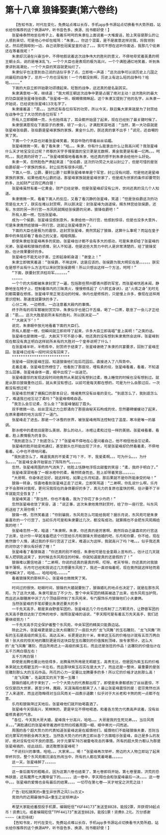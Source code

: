 # 第十八章 狼锋娶妻(第六卷终)
        【告知书友，时代在变化，免费站点难以长存，手机app多书源站点切换看书大势所趋，站长给你推荐的这个换源APP，听书音色多、换源、找书都好使！】
       张星峰泰然地坐在椅子上，看着乐呵呵的朱隶在上面说着一大堆废话，脸上笑容是那么的让人感到亲切，可是他心中却在暗骂：“朱隶。。。你这个混蛋，是不是故意这样对我，将我领到这，然后把我晾到一边，自己说那些冠冕堂皇的话了。。。我可不想在这听你废话，我那几个徒弟还在等着我呢！”
       朱隶却沉浸在兴奋当中，不停地叙说着这次战争伟大的胜利的意义，不停地夸奖着英勇的明王朝士兵，说的是唾沫乱飞，一个个大臣也是表现的极为高兴，一个个满脸通红地笑着，听到朱隶讲到高潮处，一个个大臣的笑容就更灿烂了。
       朱隶似乎也注意到自己说的话似乎多了点，立即咳一声道：“这次战争可以说历史上几国之间最短的战争了，总共一个月也没有到！一个月都没到啊，历史上有这么短的战争吗？哈哈。。。。。。”
       下面的大臣立即开始歌功颂德起来。短暂的战争，这还真的是名副其实。
       朱隶满意地一笑，继续道：“我大明王朝这次战争中更是占据了绝对主动！这次胜利的最大的功臣就是张星峰张伯爵。”张星峰一听，眼睛微微眯起，这个朱隶又提到了他的名字，从朱隶一开始说，已经说到张星峰13次名字了。
       朱隶接着道：“恩。。。当然还有各位将军的功劳，所以今天，朕召集大家来就是为了封赏给在战争中立了大功劳的各位将军！”
       所有人立即眼睛一亮，头也抬得高了，耳朵都开始竖了起来，现在已经到了最关键时候了。
       朱隶很满意现在下面臣子的表情，顿了一会儿，才满脸笑容地道：“当然，第一大功臣就是张星峰张伯爵，张伯爵是星峰家族的家族，黄金什么的，朕还真的拿不出手！”说完，还自嘲的笑了笑。
       下面一个个大臣也对着张星峰笑着，笑容中隐约带着丝丝谄媚。
       张星峰微微一笑，看了看朱隶：“哈。。。朱隶，你有什么能拿出什么让我高兴呢？我张星峰什么天才地宝没见过呢？师尊的天宇手镯里面的宝贝更是无数啊，黄金我更是有着一亿两。。。呵呵。。。我还真的好奇了。。。”张星峰揶揄地看着朱隶，他还真的想不到朱隶会给他什么好处。
       朱隶一笑，忽然脸色严肃起来道：“张伯爵，这次的功劳之大足以封公了，但是可惜的是张伯爵却是一个家族的族长，封公反而有很多问题。”
       下面人一惊，公爵，要封公爵？如果张星峰单单是个军官，封公没有问题，可是他还是星峰家族的家族，如果他成为公爵的话，那星峰家族就是星峰世家了，但是成为世家的条件却要苛刻的多，比如财产过百亿两白银！
       张星峰虽然有着一亿黄金，财产已经足够，但是张星峰却没有公开，世间还真的没几个人知道。
       朱隶微微一笑，看着下面人的反应，又看了看沉静的张星峰，笑道：“但是张伯爵这次的功劳是在太大了，朕实在难以封赏啊，所以朕决定：封张星峰为逍遥侯，赐东林宫给张侯爵，还有，东郊的另一所行宫——东风苑就赐给张侯爵的兄弟，狼锋伯爵吧！”
       所有人都一楞，包括张星峰。
       成为一个侯爵，张星峰没感到意外，朱隶给他一所行宫，他感到惊讶，但是也没多大意外，可是朱隶竟然给狼锋一所行宫，这就让张星峰意外了。
       下面的大臣也是极为的震惊，这封赏张星峰，竟然赏起了狼锋，这算什么事呢？而站在皇子群中的朱铭却看了看自己的父皇，暗暗佩服。
       即使朱隶给张星峰再多的奖励，张星峰估计都不会有多大的感动，可是朱隶却给了张星峰的兄弟，张星峰和狼锋的感情，别人不知道，但是这些大势力中的人是非常清楚的，给了狼锋奖励，估计效果要好的多。
       张星峰也不能无动于衷，立即起身躬身道：“谢皇上！”
       朱隶立即微笑着道：“张侯爵，不用这样，这是应该的，张侯爵为我大明实在是。。。。。。朕实在是想不出有什么方法可以来封赏张侯爵啊！所以只想出这样一个方法，呵呵！”
       “下面，朕要封赏洪柱将军。。。。。。。”
       。。。。。。
       一个个的大将都被朱隶封赏了一遍，包括那些预州郡青州郡的军官，而张星峰恍若未闻，静静地坐在椅子上，控制着体内的三昧真火，慢慢修炼起了《六转玄身诀》，这‘火炼之身’无时无刻都需要在修炼，张星峰平常正常活动的时候，体内也是修炼的，只是慢上许多，像现在这样用意识控制，那速度就要快的多了。
       心分二用，一边修炼，一边注意着大殿内的事情。
       终于所有的将军都被封赏完毕，朱隶似乎也是口干舌燥，喝了一口茶，歇息了一会儿才正经道：“恩。。。这次大胜是前所未有的胜利，所以朕决定——”
       “‘大赦天下’！”
       说完，朱隶眼中放光地看着下面的大臣们。
       所有人都是一楞，但瞬间就立即欢呼了起来，许多大臣立即高唱“皇上英明！”之类的话。
       张星峰也是微微一怔，大赦天下可不是小事，他还真的没有想到朱隶竟然会这样，张星峰到现在都没有真正明白这样前所未有的大胜对一个皇帝说明了什么！
       在张星峰半听，半修炼中，封赏终于结束了，张星峰谢绝了朱隶的共宴要求，回到了星峰庄园，张星峰已经有一段时间没有回来了。
       **************************
       张星峰一回到星峰庄园，知道狼锋他们在后花园后，直接进入了八阵势中。
       走着走着，张星峰忽然楞住了，他看到了那座坟，埋有柔的坟，张星峰看着，看着，不知道怎么回事，张星峰身体一震，眼中出现了一丝迷茫。
       张星峰震惊的发现这段时间他竟然从来就没有想到过柔，晚上睡觉的时候也没有想到过。就是从那日狼锋重伤过后，就从来没有想过。以前可是每天都在想的，可是为什么自那过后，一次都没有想过呢？
       张星峰忽然摸了摸胸口的那本日记，情绪竟然没有丝毫的变化。“到底怎么了，我到底怎么了，难道我已经忘记了柔吗？”张星峰喃喃自语。
       “我怎么会忘记柔，怎么会？”张星峰皱起了眉头。
       双手微微一动，丝丝混沌之力立即涌向了那座由秘天石构成的坟，忽然墓碑缓缓动了起来，在原来墓碑的地方出现了一道门。
       张星峰走了进去。那是一个冰雪的世界，被张星峰用阵法控制住了温度，寒冷是唯一的基调。
       那冰棺中的柔依旧是那么美丽，那么的动人，冰棺让柔和过往一样的美丽。张星峰看着，看着，脸上表情极为的复杂。
       “我到底怎么了？到底怎么了？”张星峰不停地在心里问着自己，他不相信他会忘记柔。
       张星峰的脸开始变地通红，甚至额头也开始出现了汗水，可是张星峰却仍然看着柔，不停地看着。心中也不停地问着。
       “我到底怎么了，难道我真的不爱柔了吗？不，不，我爱柔啊。。。可为什么。。。为什么。。。。”张星峰全身开始冒出了阵阵热气。。。。。。
       忽然，张星峰周围的热气消失了，他脸上恬静地浮现出甜蜜的笑容：“柔，我终于明白了。”
       张星峰深深地看了一眼冰棺中的柔，蓦然转身而去，脸上却带着笑容。。。。。。。
       “大哥啊，你身体还没好，就这样啦，如果让乐月知道，那后果就不是你所能承受的呦！”
       狼锋一转身，惊喜地看到张星峰正走了过来，立即笑骂道：“二弟啊，你乱说什么啊，乐月才不会那样对我呢，更何况我现在的身体要好的多了，真元力的复原也蛮快的啊，估计要不了半年就能完全恢复了！”
       张星峰笑道：“那当然，你也不看看，我为了你花了多少丹药！”
       忽然张星峰收敛了笑容，道：“说正事，这次朱隶他竟然封赏时，给了你一座行宫，叫东风苑送给了大哥你啊！”
       狼锋一楞，忽然笑着道：“你别骗我，东风苑怎么可能给我呢？据乐月说，东风苑可是朱隶最喜欢的一个行宫了，当初乐月可是和朱隶要过几次，都没有成功，就算赐也不会把东风苑赐给我的吧！”
       张星峰忽然一笑，暗道：“朱隶啊，朱隶，你还真的是厉害啊，竟然将自己最喜欢的行宫送了出来，估计你一早就准备把这个行宫给乐月和狼锋大哥结婚的吧，乐月和你要，你不给，现在竟然做个人情，通过我的手将行宫送了过来，难道以为这样，我就高兴了吗？唉。。。似乎我还真的对你这个家伙有好感了哩！”
       张星峰看了看狼锋道：“你还真的别不相信，朱隶他可是在金銮殿上宣布的，，估计过几天就有人把钥匙送来了，到时候去东风苑住的时候，你就知道是真的还是假的了！”
       狼锋难以置信地道：“二弟啊，你说的还真的是真的啊，哎呀，老天爷呀，你还真的对我狼锋不薄啊，乐月可已经和我说过几次想要东风苑了，我还一直烦恼着呢，现在竟然就这样轻而易举地解决了，哈哈。。。哈哈哈哈。。。。。。”
       看着狼锋笑的那样开心，张星峰也微微笑了笑。
       ——————————————————————————————
       时间过的很快，眨眼时间，狼锋的大婚就要到了，狼锋婚礼的地点也决定了，就是在那东风苑，为了这次大婚，朱隶可是出了不少力，整个中央军团的精英被选了出来，给东风苑当护院，而且还从御膳房中派了几个顶级厨师到了东风苑来，专门服饰乐月狼锋他们小夫妻俩。
       当然张星峰的手笔却要比朱隶还要大的多！
       一千先天高手，都是来自野兽军团的，张星峰这几个月也炼制了二万颗灵丹，让野兽军团的先天高手数目达到了恐怖的地步，按照张星峰的话说，“李天翔可是有着五万先天高手，我们还要继续努力！”
       一千先天高手完全保护着整个东风苑，中央军团的精英只能靠边站。
       除此之外，张星峰更是是让张大叔雕刻了一座巨大的‘龙飞凤舞’的玉石雕刻，‘龙飞凤舞’所有的玉石是高级的紫玉石，高达五米，长更是达到十米，单单这玉石的价格估计就有五百万两白银！张大叔的惊天地的雕刻更是将这块巨型玉石雕刻的价值推到顶峰，按专家预计，这么大的‘龙飞凤舞’雕刻，而且所用还上一高级的紫玉石，而且还是张狂的作品！这雕刻的价值估计在五千万两白银左右！
       五千万两白银！
       即使是龙腾也要比他低得多，龙腾虽然所用是无暇碧玉，高贵无比，但是因为紫玉石的价格本来就比无暇碧玉的一半左右，而且那块紫玉石实在是太大了，而且还是一整块，最重要的是张狂雕刻那么大的玉石作品，所花的心力一定要比龙腾要多的多！所以它的价格才达到那么高！
       ‘龙飞凤舞’，名副其实的天下第一玉雕！
       狼锋的婚礼终于来到了，一个个大势力的代表都出现了，即使是朱隶都感到了丝丝震惊，不仅仅是四大世家，甚至少林，魔殿，天涯海阁也都来了人！最让张星峰震惊的是：密宗竟然也派了人来道贺，而且还隐晦得对当日风雨关一战表示道歉！似乎对于大长老和卡煞的死一点都不在意。
       乐月和狼锋拜过天地后，张星峰他们就开始喝喜酒了。
       张星峰今天很高兴，笑眯眯的，更是罕见不停地喝酒，和着各方势力代表高声说着，没有丝毫修真者的气息。
       “各位，今天我大哥大婚，星峰我十分高兴，哈哈。。。大哥是我的生死兄弟。。。当日风雨关。。。”满脸通红的张星峰举着酒杯忽然扫视着周围一眼，眼中寒光一闪而逝。
       周围的各个超大势力的代表知道张星峰这是在威慑他们，威慑他们不能碰狼锋夫妻，否则当初元蒙军的惨剧会再次发生。当然各大势力的代表立即从各个方面暗示张星峰，自己是多么的友好，绝对没有任何不良的意图。对于元蒙军70万被雷电攻击的事情，所有的超大势力都认为那是张星峰搞的，经此战后，谁还敢惹张星峰呢？
       “不说扫兴的事情，哈哈。。。大家来。。。喝！”张星峰再次举杯，旁边的大人物立即站了起来举杯共饮。整个东风苑都沉浸在热闹当中，所有的人都在笑着喝着。。。。。。
       这一天，张星峰醉了。。。。。。
       ————————————
       这一章后面写的粗略点，因为这第六卷也结束了，第七卷即将开始，第七卷里面，洪荒的恐怖妖兽，还有魔界七大魔帝留下的。。。。。。这一卷中，李天翔也会和张星峰最后一决。。。。这一卷中。。。张星峰的爱情也会有最后的结果。。。。一切尽在第七卷——天才地宝之洪荒之战！
       _________________________
       广告:轻松搞笑的<重生异世界之风liu方丈>
       竞技内的近期最强作品<重生之足球神话>
       ________________________
       希望大家能给番茄投手机票，编辑短信“YGF44173”发送至8828，能投2票，并获得50起点币！资费1元。或者编辑短信“TPF44173”发送至8828，能投1票！资费0.2元。万分感谢 ~~~~（未完待续）
       【告知书友，时代在变化，免费站点难以长存，手机app多书源站点切换看书大势所趋，站长给你推荐的这个换源APP，听书音色多、换源、找书都好使！】